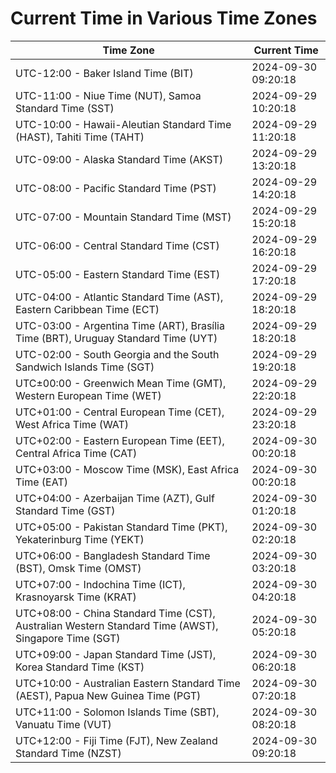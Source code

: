 # Current Time in Various Time Zones

| Time Zone | Current Time |
|-----------|--------------|
| UTC-12:00 - Baker Island Time (BIT) | 2024-09-30 09:20:18 |
| UTC-11:00 - Niue Time (NUT), Samoa Standard Time (SST) | 2024-09-29 10:20:18 |
| UTC-10:00 - Hawaii-Aleutian Standard Time (HAST), Tahiti Time (TAHT) | 2024-09-29 11:20:18 |
| UTC-09:00 - Alaska Standard Time (AKST) | 2024-09-29 13:20:18 |
| UTC-08:00 - Pacific Standard Time (PST) | 2024-09-29 14:20:18 |
| UTC-07:00 - Mountain Standard Time (MST) | 2024-09-29 15:20:18 |
| UTC-06:00 - Central Standard Time (CST) | 2024-09-29 16:20:18 |
| UTC-05:00 - Eastern Standard Time (EST) | 2024-09-29 17:20:18 |
| UTC-04:00 - Atlantic Standard Time (AST), Eastern Caribbean Time (ECT) | 2024-09-29 18:20:18 |
| UTC-03:00 - Argentina Time (ART), Brasília Time (BRT), Uruguay Standard Time (UYT) | 2024-09-29 18:20:18 |
| UTC-02:00 - South Georgia and the South Sandwich Islands Time (SGT) | 2024-09-29 19:20:18 |
| UTC±00:00 - Greenwich Mean Time (GMT), Western European Time (WET) | 2024-09-29 22:20:18 |
| UTC+01:00 - Central European Time (CET), West Africa Time (WAT) | 2024-09-29 23:20:18 |
| UTC+02:00 - Eastern European Time (EET), Central Africa Time (CAT) | 2024-09-30 00:20:18 |
| UTC+03:00 - Moscow Time (MSK), East Africa Time (EAT) | 2024-09-30 00:20:18 |
| UTC+04:00 - Azerbaijan Time (AZT), Gulf Standard Time (GST) | 2024-09-30 01:20:18 |
| UTC+05:00 - Pakistan Standard Time (PKT), Yekaterinburg Time (YEKT) | 2024-09-30 02:20:18 |
| UTC+06:00 - Bangladesh Standard Time (BST), Omsk Time (OMST) | 2024-09-30 03:20:18 |
| UTC+07:00 - Indochina Time (ICT), Krasnoyarsk Time (KRAT) | 2024-09-30 04:20:18 |
| UTC+08:00 - China Standard Time (CST), Australian Western Standard Time (AWST), Singapore Time (SGT) | 2024-09-30 05:20:18 |
| UTC+09:00 - Japan Standard Time (JST), Korea Standard Time (KST) | 2024-09-30 06:20:18 |
| UTC+10:00 - Australian Eastern Standard Time (AEST), Papua New Guinea Time (PGT) | 2024-09-30 07:20:18 |
| UTC+11:00 - Solomon Islands Time (SBT), Vanuatu Time (VUT) | 2024-09-30 08:20:18 |
| UTC+12:00 - Fiji Time (FJT), New Zealand Standard Time (NZST) | 2024-09-30 09:20:18 |
